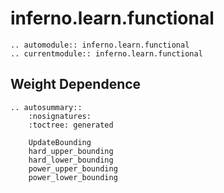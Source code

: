 # inferno.learn.functional

```{eval-rst}
.. automodule:: inferno.learn.functional
.. currentmodule:: inferno.learn.functional
```

## Weight Dependence
```{eval-rst}
.. autosummary::
    :nosignatures:
    :toctree: generated

    UpdateBounding
    hard_upper_bounding
    hard_lower_bounding
    power_upper_bounding
    power_lower_bounding
```
